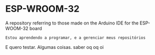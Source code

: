 # ESP-WROOM-32
 A repository referring to those made on the Arduino IDE for the ESP-WOOM-32 board


    Estou aprendendo a programar, e a gerenciar meus repositórios

E quero testar.
   Algumas coisas.
      saber
         oq
            oq
                           oi